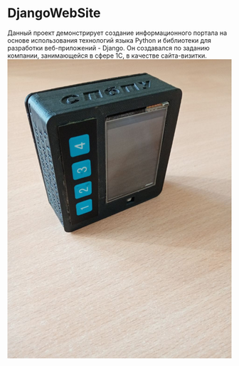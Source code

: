 # DjangoWebSite
Данный проект демонстрирует создание
информационного портала на основе использования технологий языка Python
и библиотеки для разработки веб-приложений - Django. Он создавался по заданию компании, занимающейся в сфере 1С, в качестве сайта-визитки.
[![](https://github.com/shlkarl/GSM-Map/blob/main/src/Project/1.jpg)](https://github.com/shlkarl/DjangoWebSite/blob/main/main.jpg)


